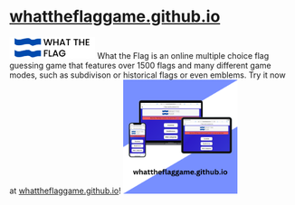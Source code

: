 # <a href='https://whattheflaggame.github.io/'>whattheflaggame.github.io</a>

<img src='logo/logoColorBlackText.svg' width='30%'>
What the Flag is an online multiple choice flag guessing game that features over 1500 flags and many different game modes, such as subdivison or historical flags or even emblems. Try it now at <a href='https://whattheflaggame.github.io/'>whattheflaggame.github.io</a>!

<img src='promoImage.png' width='40%'>

